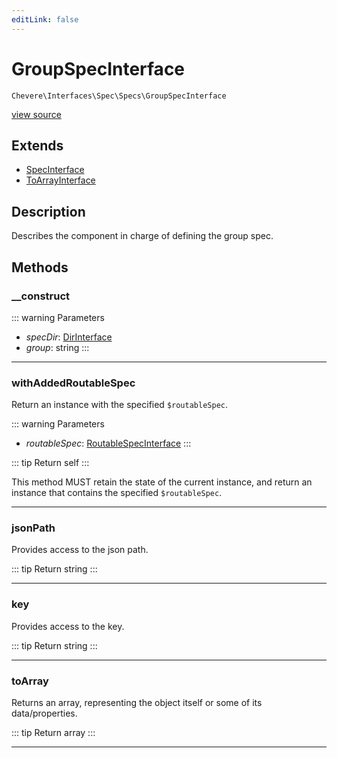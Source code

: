 ```yaml
---
editLink: false
---
```


# GroupSpecInterface

`Chevere\Interfaces\Spec\Specs\GroupSpecInterface`

[view source](https://github.com/chevere/chevere/blob/master/src/Chevere/Interfaces/Spec/Specs/GroupSpecInterface.php)

## Extends

- [SpecInterface](../SpecInterface.md)
- [ToArrayInterface](../../Common/ToArrayInterface.md)

## Description

Describes the component in charge of defining the group spec.

## Methods

### __construct

::: warning Parameters
- *specDir*: [DirInterface](../../Filesystem/DirInterface.md)
- *group*: string
:::

---

### withAddedRoutableSpec

Return an instance with the specified `$routableSpec`.

::: warning Parameters
- *routableSpec*: [RoutableSpecInterface](./RoutableSpecInterface.md)
:::

::: tip Return
self
:::

This method MUST retain the state of the current instance, and return
an instance that contains the specified `$routableSpec`.

---

### jsonPath

Provides access to the json path.

::: tip Return
string
:::

---

### key

Provides access to the key.

::: tip Return
string
:::

---

### toArray

Returns an array, representing the object itself or some of its data/properties.

::: tip Return
array
:::

---
